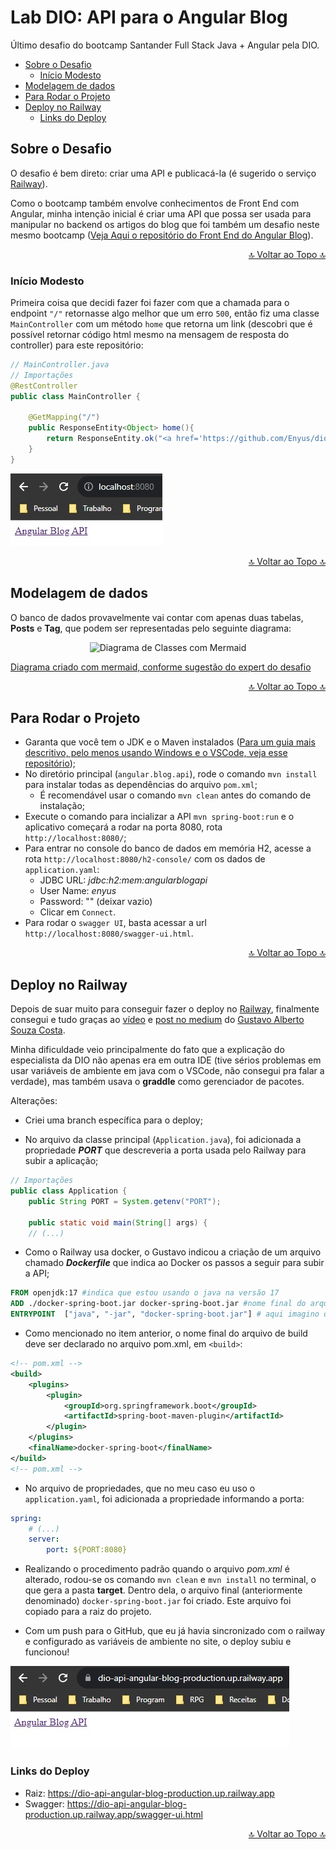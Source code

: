 # Lab DIO: API para o Angular Blog
Último desafio do bootcamp Santander Full Stack Java + Angular pela DIO.

* [Sobre o Desafio](#sobre-o-desafio)
    * [Início Modesto](#início-modesto)
* [Modelagem de dados](#modelagem-de-dados)
* [Para Rodar o Projeto](#para-rodar-o-projeto)
* [Deploy no Railway](#deploy-no-railway)
    * [Links do Deploy](#links-do-deploy)

## Sobre o Desafio
O desafio é bem direto: criar uma API e publicacá-la (é sugerido o serviço [Railway](https://railway.app/)).

Como o bootcamp também envolve conhecimentos de Front End com Angular, minha intenção inicial é criar uma API que possa ser usada para manipular no backend os artigos do blog que foi também um desafio neste mesmo bootcamp ([Veja Aqui o repositório do Front End do Angular Blog](https://github.com/Enyus/dio-angular-blog)).

<p align="right"><a href="#"> 🔝 Voltar ao Topo 🔝 </a></p>

### Início Modesto
Primeira coisa que decidi fazer foi fazer com que a chamada para o endpoint ```"/"``` retornasse algo melhor que um erro ```500```, então fiz uma classe ```MainController``` com um método ```home``` que retorna um link (descobri que é possível retornar código html mesmo na mensagem de resposta do controller) para este repositório:

```java
// MainController.java
// Importações
@RestController
public class MainController {
    
    @GetMapping("/")
    public ResponseEntity<Object> home(){
        return ResponseEntity.ok("<a href='https://github.com/Enyus/dio-api-angular-blog'>Angular Blog API</a>");
    }
}
```

!["localhost:8080/"](./public/api-home.jpg)

<p align="right"><a href="#"> 🔝 Voltar ao Topo 🔝 </a></p>

## Modelagem de dados
O banco de dados provavelmente vai contar com apenas duas tabelas, **Posts** e **Tag**, que podem ser representadas pelo seguinte diagrama:

<p align="center">
<img src="https://mermaid.ink/img/pako:eNp1kMEKwjAMhl-l5ChT8NrzHkDQk9ZDWGMtru1oM1Bk726cihM1h9J-_5-SP1dokiXQ0LRYSu3RZQwmKqmRqFUqrK4Pci8fnFZrzj66N-zEVCOTVvdz4wO9Nfbc0nfLkdC2Pv5QGF150d1-wunMn-7BxOmoG3TTSSMG-uMfQ83ns7FFq-ViIQJUECgH9FbWMf5jgI8kWUDL1WI-GTBxEB_2nNaX2IDm3FMFfWcl93N7oA_YFqEdxm1Kr_dwA_BUb60?type=png" alt="Diagrama de Classes com Mermaid">
</p>

[Diagrama criado com mermaid, conforme sugestão do expert do desafio](https://mermaid.js.org/intro/)

<p align="right"><a href="#"> 🔝 Voltar ao Topo 🔝 </a></p>

## Para Rodar o Projeto
* Garanta que você tem o JDK e o Maven instalados ([Para um guia mais descritivo, pelo menos usando Windows e o VSCode, veja esse repositório](https://github.com/Enyus/lab-dio-padrao-projeto-java#java-no-vscode));
* No diretório principal (```angular.blog.api```), rode o comando ```mvn install``` para instalar todas as dependências do arquivo ```pom.xml```;
    * É recomendável usar o comando ```mvn clean``` antes do comando de instalação;
* Execute o comando para incializar a API ```mvn spring-boot:run``` e o aplicativo começará a rodar na porta 8080, rota ```http://localhost:8080/```;
* Para entrar no console do banco de dados em memória H2, acesse a rota ```http://localhost:8080/h2-console/``` com os dados de ```application.yaml```:
    * JDBC URL: *jdbc:h2:mem:angularblogapi*
    * User Name: *enyus*
    * Password: "" (deixar vazio)
    * Clicar em ```Connect```.
* Para rodar o ```swagger UI```, basta acessar a url ```http://localhost:8080/swagger-ui.html```.

<p align="right"><a href="#"> 🔝 Voltar ao Topo 🔝 </a></p>


## Deploy no Railway
Depois de suar muito para conseguir fazer o deploy no [Railway](https://railway.app/), finalmente consegui e tudo graças ao [vídeo](https://www.youtube.com/watch?v=tSyzZbIE3WU) e [post no medium](https://medium.com/@gustavoalberttodev/como-fazer-deploy-de-uma-api-maven-springboot-tomcat-no-railway-app-8ceecae97b6d) do [Gustavo Alberto Souza Costa](https://github.com/GA9BR1).

Minha dificuldade veio principalmente do fato que a explicação do especialista da DIO não apenas era em outra IDE (tive sérios problemas em usar variáveis de ambiente em java com o VSCode, não consegui pra falar a verdade), mas também usava o **graddle** como gerenciador de pacotes.

Alterações:
* Criei uma branch específica para o deploy;

* No arquivo da classe principal (```Application.java```), foi adicionada a propriedade ***PORT*** que descreveria a porta usada pelo Railway para subir a aplicação;
```java
// Importações
public class Application {
	public String PORT = System.getenv("PORT");

	public static void main(String[] args) {
    // (...)
```

* Como o Railway usa docker, o Gustavo indicou a criação de um arquivo chamado ***Dockerfile*** que indica ao Docker os passos a seguir para subir a API;
```Dockerfile
FROM openjdk:17 #indica que estou usando o java na versão 17
ADD ./docker-spring-boot.jar docker-spring-boot.jar #nome final do arquivo de inicialização, definido no arquivo pom.xml
ENTRYPOINT  ["java", "-jar", "docker-spring-boot.jar"] # aqui imagino que sejam os comandos para iniciar o aplicativo "buildado"
```

* Como mencionado no item anterior, o nome final do arquivo de build deve ser declarado no arquivo pom.xml, em ```<build>```:
```xml
<!-- pom.xml -->
<build>
    <plugins>
        <plugin>
            <groupId>org.springframework.boot</groupId>
            <artifactId>spring-boot-maven-plugin</artifactId>
        </plugin>
    </plugins>
    <finalName>docker-spring-boot</finalName>
</build>
<!-- pom.xml -->
```

* No arquivo de propriedades, que no meu caso eu uso o ```application.yaml```, foi adicionada a propriedade informando a porta:
```yaml
spring:
    # (...)
    server:
        port: ${PORT:8080}
```

* Realizando o procedimento padrão quando o arquivo *pom.xml* é alterado, rodou-se os comando ```mvn clean``` e ```mvn install``` no terminal, o que gera a pasta **target**. Dentro dela, o arquivo final (anteriormente denominado) ```docker-spring-boot.jar``` foi criado. Este arquivo foi copiado para a raiz do projeto.

* Com um push para o GitHub, que eu já havia sincronizado com o railway e configurado as variáveis de ambiente no site, o deploy subiu e funcionou!

![Deploy online](./public/api-home-deploy.jpg)

### Links do Deploy
* Raiz: https://dio-api-angular-blog-production.up.railway.app
* Swagger: https://dio-api-angular-blog-production.up.railway.app/swagger-ui.html

<p align="right"><a href="#"> 🔝 Voltar ao Topo 🔝 </a></p>